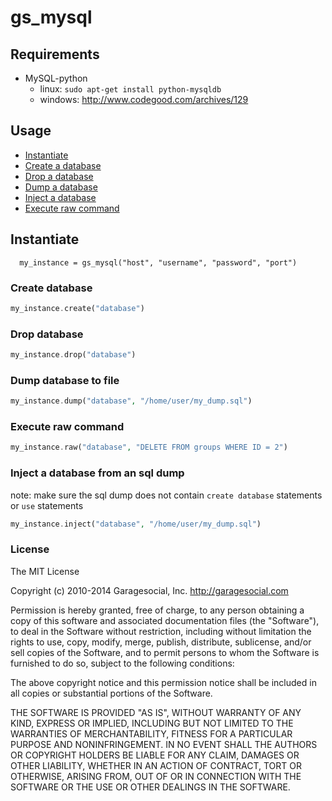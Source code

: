 gs_mysql
===============

## Requirements

  * MySQL-python
    *   linux:  ``sudo apt-get install python-mysqldb``
    *   windows: http://www.codegood.com/archives/129

## Usage
* [Instantiate](#instantiate)
* [Create a database](#create-database)
* [Drop a database](#drop-database)
* [Dump a database](#dump-database)
* [Inject a database](#inject-database)
* [Execute raw command](#raw-command)


<a name="instantiate"></a>
## Instantiate

```
  my_instance = gs_mysql("host", "username", "password", "port")
```

<a name="create-database"></a>
### Create database

```php
my_instance.create("database")
```

<a name="drop-database"></a>
### Drop database

```php
my_instance.drop("database")
```

<a name="dump-database"></a>
### Dump database to file

```php
my_instance.dump("database", "/home/user/my_dump.sql")
```

<a name="raw-command"></a>
### Execute raw command

```php
my_instance.raw("database", "DELETE FROM groups WHERE ID = 2")
```

<a name="inject-database"></a>
### Inject a database from an sql dump 
note: make sure the sql dump does not contain ``create database`` statements or `use` statements

```php
my_instance.inject("database", "/home/user/my_dump.sql")
```


### License
The MIT License

Copyright (c) 2010-2014 Garagesocial, Inc. http://garagesocial.com

Permission is hereby granted, free of charge, to any person obtaining a copy
of this software and associated documentation files (the "Software"), to deal
in the Software without restriction, including without limitation the rights
to use, copy, modify, merge, publish, distribute, sublicense, and/or sell
copies of the Software, and to permit persons to whom the Software is
furnished to do so, subject to the following conditions:

The above copyright notice and this permission notice shall be included in
all copies or substantial portions of the Software.

THE SOFTWARE IS PROVIDED "AS IS", WITHOUT WARRANTY OF ANY KIND, EXPRESS OR
IMPLIED, INCLUDING BUT NOT LIMITED TO THE WARRANTIES OF MERCHANTABILITY,
FITNESS FOR A PARTICULAR PURPOSE AND NONINFRINGEMENT. IN NO EVENT SHALL THE
AUTHORS OR COPYRIGHT HOLDERS BE LIABLE FOR ANY CLAIM, DAMAGES OR OTHER
LIABILITY, WHETHER IN AN ACTION OF CONTRACT, TORT OR OTHERWISE, ARISING FROM,
OUT OF OR IN CONNECTION WITH THE SOFTWARE OR THE USE OR OTHER DEALINGS IN
THE SOFTWARE.

